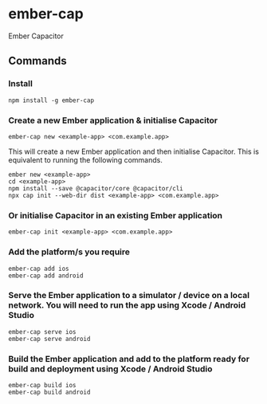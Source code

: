 # ember-cap
Ember Capacitor

## Commands

### Install
```
npm install -g ember-cap
```

### Create a new Ember application & initialise Capacitor
```
ember-cap new <example-app> <com.example.app>
```
This will create a new Ember application and then initialise Capacitor. This is equivalent to running the following commands.
```
ember new <example-app>
cd <example-app>
npm install --save @capacitor/core @capacitor/cli
npx cap init --web-dir dist <example-app> <com.example.app>
```

### Or initialise Capacitor in an existing Ember application
```
ember-cap init <example-app> <com.example.app>
```

### Add the platform/s you require
```
ember-cap add ios
ember-cap add android
```

### Serve the Ember application to a simulator / device on a local network. You will need to run the app using Xcode / Android Studio
```
ember-cap serve ios
ember-cap serve android
```

### Build the Ember application and add to the platform ready for build and deployment using Xcode / Android Studio
```
ember-cap build ios
ember-cap build android
```